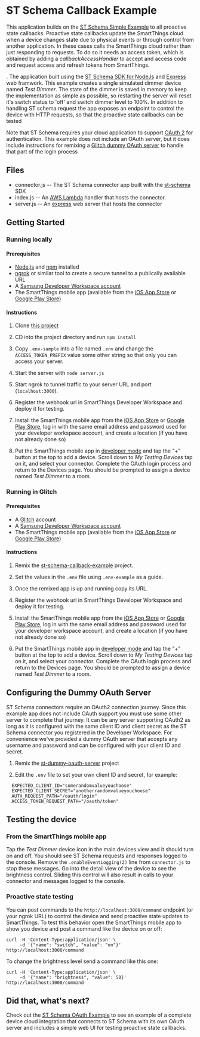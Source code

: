 # ST Schema Callback Example

This application builds on the [ST Schema Simple Example](https://github.com/SmartThingsCommunity/st-schema-simple-example-js)
to all proactive state callbacks. Proactive state callbacks update the SmartThings cloud when a
device changes state due to physical events or through control from another application. 
In these cases calls the SmartThings cloud rather than just responding to requests. To do so
it needs an access token, which is obtained by adding a _callbackAccessHandler_ to accept 
and access code and request access and refresh tokens from SmartThings.

. The application built using the
[ST Schema SDK for NodeJs](https://github.com/SmartThingsCommunity/st-schema-nodejs) and 
[Express](https://www.npmjs.com/package/express) web framwork. This example creates a single simulated dimmer device
named _Test Dimmer_. The state of the dimmer is saved in memory to keep the
implementation as simple as possible, so restarting the server will reset it's
switch status to 'off' and switch dimmer level to 100%. In addition to handling ST schema 
request the app exposes an endpoint to control the device with HTTP requests, so that the
proactive state callbacks can be tested

Note that ST Schema requires your cloud application to support [OAuth 2](https://oauth.net/2/) for authentication.
This example does not include an OAuth server, but it does include instructions for
remixing a [Glitch dummy OAuth server](https://glitch.com/~st-dummy-oauth-server) to handle that part of the login process

## Files

- connector.js -- The ST Schema connector app built with the [st-schema](https://www.npmjs.com/package/st-schema) SDK
- index.js -- An [AWS Lambda](https://aws.amazon.com/lambda/) handler that hosts the connector.
- server.js -- An [express](https://www.npmjs.com/package/express) web server that hosts the connector

## Getting Started

### Running locally

#### Prerequisites

- [Node.js](https://nodejs.org/en/) and [npm](https://www.npmjs.com/) installed
- [ngrok](https://ngrok.com/) or similar tool to create a secure tunnel to a publically available URL
- A [Samsung Developer Workspace account](https://smartthings.developer.samsung.com/workspace/)
- The SmartThings mobile app (available from the [iOS App Store](https://apps.apple.com/us/app/smartthings/id1222822904)
or [Google Play Store](https://play.google.com/store/apps/details?id=com.samsung.android.oneconnect))

#### Instructions

1. Clone [this project](https://github.com/SmartThingsCommunity/st-schema-callback-example-js)

1. CD into the project directory and run `npm install`

1. Copy `.env-sample` into a file named `.env` and change the `ACCESS_TOKEN_PREFIX` value some other string so that only
you can access your server. 

1. Start the server with `node server.js`

1. Start ngrok to tunnel traffic to your server URL and port (`localhost:3000`).

1. Register the webhook url in SmartThings Developer Workspace and deploy it for testing.

1. Install the SmartThings mobile app from the [iOS App Store](https://apps.apple.com/us/app/smartthings/id1222822904)
or [Google Play Store](https://play.google.com/store/apps/details?id=com.samsung.android.oneconnect),
log in with the same email address and password used for your developer workspace account, and 
create a location (if you have not already done so)

1. Put the SmartThings mobile app in [developer mode](https://smartthings.developer.samsung.com/docs/guides/testing/developer-mode.html) and tap the "+" button at the top to
add a device. Scroll down to _My Testing Devices_ tap on it, and select your connector. Complete
the OAuth login process and return to the Devices page. You should be prompted to assign
a device named _Test Dimmer_ to a room. 

### Running in Glitch

#### Prerequisites

- A [Glitch](https://glitch.com/about/) account
- A [Samsung Developer Workspace account](https://smartthings.developer.samsung.com/workspace/)
- The SmartThings mobile app (available from the [iOS App Store](https://apps.apple.com/us/app/smartthings/id1222822904)
or [Google Play Store](https://play.google.com/store/apps/details?id=com.samsung.android.oneconnect))

#### Instructions

1. Remix the [st-schema-callback-example](https://glitch.com/~st-schema-callback-example-js) project.

1. Set the values in the `.env` file using `.env-example` as a guide. 

1. Once the remixed app is up and running copy its URL.

1. Register the webhook url in SmartThings Developer Workspace and deploy it for testing.

1. Install the SmartThings mobile app from the [iOS App Store](https://apps.apple.com/us/app/smartthings/id1222822904)
or [Google Play Store](https://play.google.com/store/apps/details?id=com.samsung.android.oneconnect),
log in with the same email address and password used for your developer workspace account, and 
create a location (if you have not already done so)

1. Put the SmartThings mobile app in [developer mode](https://smartthings.developer.samsung.com/docs/guides/testing/developer-mode.html) and tap the "+" button at the top to
add a device. Scroll down to _My Testing Devices_ tap on it, and select your connector. Complete
the OAuth login process and return to the Devices page. You should be prompted to assign
a device named _Test Dimmer_ to a room. 

## Configuring the Dummy OAuth Server

ST Schema connectors require an OAuth2 connection journey. Since this example 
app does not include OAuth support you must use some other server to complete
that journey. It can be any server supporting OAuth2 as long as it is configured
with the same client ID and client secret as the ST Schema connector you registered
in the Developer Workspace. For convenience we've provided a dummy OAuth server
that accepts any username and password and can be configured with your client ID and
secret.

1. Remix the [st-dummy-oauth-server](https://glitch.com/~st-dummy-oauth-server) project

2. Edit the `.env` file to set your own client ID and secret, for example:
```
  EXPECTED_CLIENT_ID="somerandomvalueyouchoose"
  EXPECTED_CLIENT_SECRET="anotherrandomvalueyouchoose"
  AUTH_REQUEST_PATH="/oauth/login"
  ACCESS_TOKEN_REQUEST_PATH="/oauth/token"
```

## Testing the device

### From the SmartThings mobile app

Tap the _Test Dimmer_ device icon in the main devices view and it should turn on and off. You should see ST Schema requests
and responses logged to the console. Remove the `.enableEventLogging(2)` line from `connector.js` to stop these
messages. Go into the detail view of the device to see the brightness control. Sliding this control will also 
result in calls to your connector and messages logged to the console.

### Proactive state testing

You can post commands to the `http://localhost:3000/command` endpoint (or your ngrok URL) to control
the device and send proactive state updates to SmartThings. To test this behavior open the SmartThings
mobile app to show you device and post a command like the device on or off:
```
curl -H 'Content-Type:application/json' \
     -d '{"name": "switch", "value": "on"}' http://localhost:3000/command
```
To change the brightness level send a command like this one:
```
curl -H 'Content-Type:application/json' \
     -d '{"name": "brightness", "value": 50}' http://localhost:3000/command
```
## Did that, what's next?

Check out the [ST Schema OAuth Example](https://github.com/SmartThingsCommunity/st-schema-oauth-example)
to see an example of a complete device cloud integration that connects to ST Schema with its own
OAuth server and includes a simple web UI for testing proactive state callbacks.
